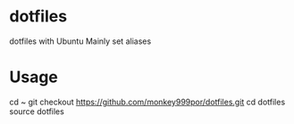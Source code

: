 # dotfiles
dotfiles with Ubuntu
Mainly set aliases

# Usage
cd ~
git checkout https://github.com/monkey999por/dotfiles.git
cd dotfiles
source dotfiles
